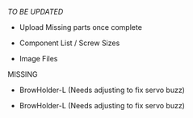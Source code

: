 *TO BE UPDATED*
- Upload Missing parts once complete

- Component List / Screw Sizes

- Image Files

MISSING

- BrowHolder-L (Needs adjusting to fix servo buzz)

- BrowHolder-L (Needs adjusting to fix servo buzz)
